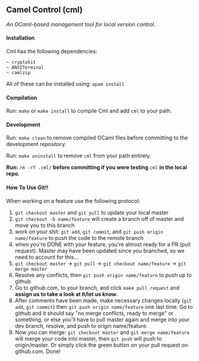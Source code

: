 ## Camel Control (cml)

*An OCaml-based management tool for local version control.*

#### Installation

Cml has the following dependencies: <br>

	~ cryptokit
	~ ANSITerminal
	~ camlzip

All of these can be installed using: `opam install`

#### Compilation

Run: `make` or `make install` to compile Cml and add `cml` to your path.

#### Development

Run: `make clean` to remove compiled OCaml files before committing to the development repository.

Run: `make uninstall` to remove `cml` from your path entirely.

**Run:** `rm -rf .cml/` **before committing if you were testing** `cml` **in the local repo.**

#### How To Use Git!!

When working on a feature use the following protocol:

1. `git checkout master` and `git pull` to update your local master
2. `git checkout -b name/feature` will create a branch off of master and move you to this branch
3. work on your shit: `git add`, `git commit`, and `git push origin name/feature` to push the code to the remote branch
4. when you're DONE with your feature, you're almost ready for a PR (pull request). Master may have been updated since you branched, so we need to account for this...
5. `git checkout master` -> `git pull` -> `git checkout name/feature` -> `git merge master`
6. Resolve any conflicts, then `git push origin name/feature` to push up to github
8. Go to github.com, to your branch, and click `make pull request` and **assign us to take a look at it/let us know.**
9. After comments have been made, make necessary changes locally (`git add`, `git commit`) then `git push origin name/feature` one last time. Go to github and it should say "no merge conflicts, ready to merge" or something, or else you'll have to pull master again and merge into your dev branch, resolve, and push to origin name/feature.
10. Now you can merge: `git checkout master` and `git merge name/feature` will merge your code into master, then `git push` will push to origin/master. Or simply click the green button on your pull request on github.com. Done!
